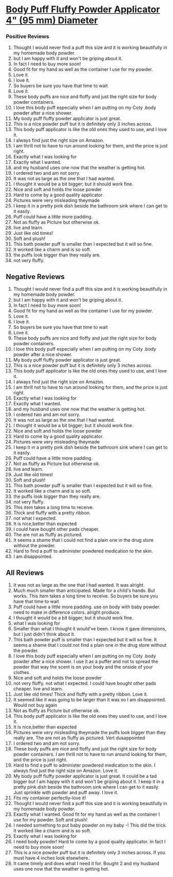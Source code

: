 # [Body Puff Fluffy Powder Applicator 4&quot; (95 mm) Diameter](https://products.checkmycream.com/products/Body-Puff-Fluffy-Powder-Applicator-4&quot;-(95-mm)-Diameter.html)

### Positive Reviews

<ol>
      <li>Thought I would never find a puff this size and it is working beautifully in my homemade body powder.</li>
      <li>but I am happy with it and won&#x27;t be griping about it.  </li>
      <li>In fact I need to buy more soon!</li>
      <li>Good fit for my hand as well as the container I use for my powder.  </li>
      <li>Love it.</li>
      <li>I love it.</li>
      <li>So buyers be sure you have that time to wait</li>
      <li>Love it.</li>
      <li>These body puffs are nice and floffy and just the right size for body powder containers.  </li>
      <li>I love this body puff especially when I am putting on my Coty .body powder after a nice shower.  </li>
      <li>My body puff fluffy powder applicator is just great.  </li>
      <li>This is a nice powder puff but it is definitely only 3 inches across.  </li>
      <li>This body puff applicator is like the old ones they used to use, and I love it.</li>
      <li>I always find just the right size on Amazon.  </li>
      <li>I am thrill not to have to run around looking for them, and the price is just right.</li>
      <li>Exactly what I was looking for</li>
      <li>Exactly what I wanted.  </li>
      <li>and my husband uses one now that the weather is getting hot.</li>
      <li>I ordered two and am not sorry.</li>
      <li>It was not as large as the one that I had wanted.</li>
      <li>I thought it would be a bit bigger; but it should work fine.</li>
      <li>Nice and soft and holds the loose powder</li>
      <li>Hard to come by a good quality applicator.  </li>
      <li>Pictures were very misleading theymade</li>
      <li>I keep it in a pretty pink dish beside the bathroom sink where I can get to it easily.  </li>
      <li>Puff could have a little more padding.</li>
      <li>Not as fluffy as Picture but otherwise ok.</li>
      <li>live and learn.</li>
      <li>Just like old times!  </li>
      <li>Soft and plush!</li>
      <li>This bath powder puff is smaller than I expected but it will so fine.  </li>
      <li>It worked like a charm and is so soft.</li>
      <li>the puffs look bigger than they really are.  </li>
      <li>not very fluffy.</li>
</ol>


<h2>Negative Reviews</h2>
<ol>
<li> Thought I would never find a puff this size and it is working beautifully in my homemade body powder.</li>
<li> but I am happy with it and won&#x27;t be griping about it.  </li>
<li> In fact I need to buy more soon!</li>
<li> Good fit for my hand as well as the container I use for my powder.  </li>
<li> Love it.</li>
<li> I love it.</li>
<li> So buyers be sure you have that time to wait</li>
<li> Love it.</li>
<li> These body puffs are nice and floffy and just the right size for body powder containers.  </li>
<li> I love this body puff especially when I am putting on my Coty .body powder after a nice shower.  </li>
<li> My body puff fluffy powder applicator is just great.  </li>
<li> This is a nice powder puff but it is definitely only 3 inches across.  </li>
<li> This body puff applicator is like the old ones they used to use, and I love it.</li>
<li> I always find just the right size on Amazon.  </li>
<li> I am thrill not to have to run around looking for them, and the price is just right.</li>
<li> Exactly what I was looking for</li>
<li> Exactly what I wanted.  </li>
<li> and my husband uses one now that the weather is getting hot.</li>
<li> I ordered two and am not sorry.</li>
<li> It was not as large as the one that I had wanted.</li>
<li> I thought it would be a bit bigger; but it should work fine.</li>
<li> Nice and soft and holds the loose powder</li>
<li> Hard to come by a good quality applicator.  </li>
<li> Pictures were very misleading theymade</li>
<li> I keep it in a pretty pink dish beside the bathroom sink where I can get to it easily.  </li>
<li> Puff could have a little more padding.</li>
<li> Not as fluffy as Picture but otherwise ok.</li>
<li> live and learn.</li>
<li> Just like old times!  </li>
<li> Soft and plush!</li>
<li> This bath powder puff is smaller than I expected but it will so fine.  </li>
<li> It worked like a charm and is so soft.</li>
<li> the puffs look bigger than they really are.  </li>
<li> not very fluffy.</li>
<li> This item takes a long time to receive.</li>
<li> Thick and fluffy with a pretty ribbon.  </li>
<li> not what I expected.</li>
<li> It is nice,better than expected</li>
<li> I could have bought other pads cheaper.</li>
<li> The are not as fluffy as pictured.  </li>
<li> It seems a shame that I could not find a plain one in the drug store without the powder.</li>
<li> Hard to find a puff to administer powdered medication to the skin.  </li>
<li> I am disappointed.</li>
</ol>

<h2>All Reviews</h2>

<ol>
    <li> It was not as large as the one that I had wanted. It was alright.</li>
    <li> Much much smaller than anticipated. Made for a child&#x27;s hands. But works. This item takes a long time to receive. So buyers be sure you have that time to wait</li>
    <li> Puff could have a little more padding. use on body with baby powder. need to make in difference colors. alright produce.</li>
    <li> I thought it would be a bit bigger; but it should work fine.</li>
    <li> what I was looking for</li>
    <li> Smaller than what I thought it would&#x27;ve been. I know it gave dimensions, but I just didn&#x27;t think about it.</li>
    <li> This bath powder puff is smaller than I expected but it will so fine.  It seems a shame that I could not find a plain one in the drug store without the powder.</li>
    <li> I love this body puff especially when I am putting on my Coty .body powder after a nice shower.  I use it as a puffer and not to spread the powder that way the scent is on your body and the onside of your clothes.</li>
    <li> Nice and soft and holds the loose powder</li>
    <li> not very fluffy. not what I expected. I could have bought other pads cheaper. live and learn.</li>
    <li> Just like old times!  Thick and fluffy with a pretty ribbon.  Love it.</li>
    <li> It seemed like it was going to be larger than it was so I am disappointed. Would not buy again</li>
    <li> Not as fluffy as Picture but otherwise ok.</li>
    <li> This body puff applicator is like the old ones they used to use, and I love it.</li>
    <li> It is nice,better than expected</li>
    <li> Pictures were very misleading theymade the puffs look bigger than they really are.  The are not as fluffy as pictured.  Vert dusappointed</li>
    <li> I ordered two and am not sorry.</li>
    <li> These body puffs are nice and floffy and just the right size for body powder containers.  I am thrill not to have to run around looking for them, and the price is just right.</li>
    <li> Hard to find a puff to administer powdered medication to the skin.  I always find just the right size on Amazon.  Love it.</li>
    <li> My body puff fluffy powder applicator is just great.  It could be a tad bigger but I am happy with it and won&#x27;t be griping about it.  I keep it in a pretty pink dish beside the bathroom sink where I can get to it easily.  Just sprinkle with powder and puff away.  I love it.</li>
    <li> Fits my container perfectly-love it!</li>
    <li> Thought I would never find a puff this size and it is working beautifully in my homemade body powder.</li>
    <li> Exactly what I wanted.  Good fit for my hand as well as the container I use for my powder.  Soft and plush!</li>
    <li> I needed something to put baby powder on my baby -! This did the trick. It worked like a charm and is so soft.</li>
    <li> Exactly what I was looking for</li>
    <li> I need body powder!  Hard to come by a good quality applicator.  In fact I need to buy more soon!</li>
    <li> This is a nice powder puff but it is definitely only 3 inches across.  If you must have 4 inches look elsewhere..</li>
    <li> It came timely and does what I need it for. Bought 2 and my husband uses one now that the weather is getting hot.</li>
</ol>




